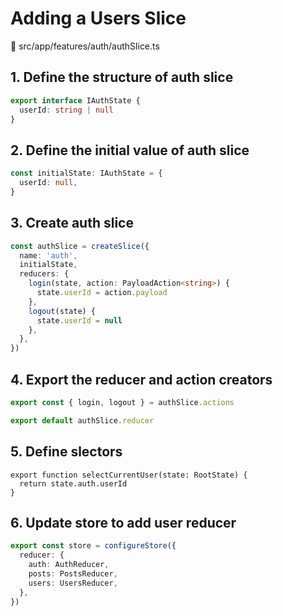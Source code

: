 # Adding a Users Slice

📁 src/app/features/auth/authSlice.ts

## 1. Define the structure of auth slice

```ts
export interface IAuthState {
  userId: string | null
}
```

## 2. Define the initial value of auth slice

```ts
const initialState: IAuthState = {
  userId: null,
}
```

## 3. Create auth slice

```ts
const authSlice = createSlice({
  name: 'auth',
  initialState,
  reducers: {
    login(state, action: PayloadAction<string>) {
      state.userId = action.payload
    },
    logout(state) {
      state.userId = null
    },
  },
})

```

## 4. Export the reducer and action creators

```ts
export const { login, logout } = authSlice.actions

export default authSlice.reducer
```

## 5. Define slectors

```
export function selectCurrentUser(state: RootState) {
  return state.auth.userId
}
```

## 6. Update store to add user reducer

```ts
export const store = configureStore({
  reducer: {
    auth: AuthReducer,
    posts: PostsReducer,
    users: UsersReducer,
  },
})
```
